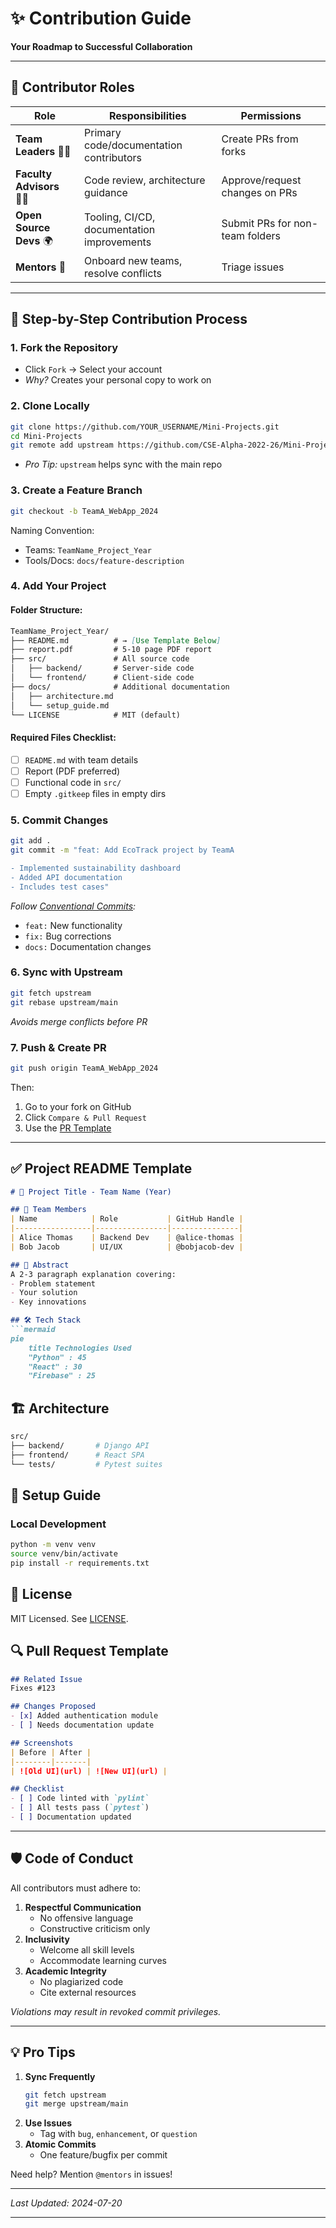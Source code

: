# ✨ Contribution Guide  
**Your Roadmap to Successful Collaboration**  

---

## 📌 Contributor Roles  

| Role | Responsibilities | Permissions |  
|------|------------------|-------------|  
| **Team Leaders** 🧑‍💻 | Primary code/documentation contributors | Create PRs from forks |  
| **Faculty Advisors** 👩‍🏫 | Code review, architecture guidance | Approve/request changes on PRs |  
| **Open Source Devs** 🌍 | Tooling, CI/CD, documentation improvements | Submit PRs for non-team folders |  
| **Mentors** 🏅 | Onboard new teams, resolve conflicts | Triage issues |  

---

## 🚀 Step-by-Step Contribution Process  

### 1. **Fork the Repository**  
   - Click `Fork` → Select your account  
   - *Why?* Creates your personal copy to work on  

### 2. **Clone Locally**  
   ```bash
   git clone https://github.com/YOUR_USERNAME/Mini-Projects.git
   cd Mini-Projects
   git remote add upstream https://github.com/CSE-Alpha-2022-26/Mini-Projects.git
   ```  
   - *Pro Tip:* `upstream` helps sync with the main repo  

### 3. **Create a Feature Branch**  
   ```bash
   git checkout -b TeamA_WebApp_2024
   ```  
   Naming Convention:  
   - Teams: `TeamName_Project_Year`  
   - Tools/Docs: `docs/feature-description`  

### 4. **Add Your Project**  
#### Folder Structure:  
```markdown
TeamName_Project_Year/
├── README.md          # → [Use Template Below]
├── report.pdf         # 5-10 page PDF report  
├── src/               # All source code  
│   ├── backend/       # Server-side code  
│   └── frontend/      # Client-side code  
├── docs/              # Additional documentation  
│   ├── architecture.md  
│   └── setup_guide.md  
└── LICENSE            # MIT (default)
```

#### Required Files Checklist:  
- [ ] `README.md` with team details  
- [ ] Report (PDF preferred)  
- [ ] Functional code in `src/`  
- [ ] Empty `.gitkeep` files in empty dirs  

### 5. **Commit Changes**  
```bash
git add .
git commit -m "feat: Add EcoTrack project by TeamA

- Implemented sustainability dashboard 
- Added API documentation
- Includes test cases"
```  
*Follow [Conventional Commits](https://www.conventionalcommits.org/):*  
- `feat:` New functionality  
- `fix:` Bug corrections  
- `docs:` Documentation changes  

### 6. **Sync with Upstream**  
```bash
git fetch upstream
git rebase upstream/main
```  
*Avoids merge conflicts before PR*  

### 7. **Push & Create PR**  
```bash
git push origin TeamA_WebApp_2024
```  
Then:  
1. Go to your fork on GitHub  
2. Click `Compare & Pull Request`  
3. Use the [PR Template](#-pull-request-template)  

---

## ✅ Project README Template  
```markdown
# 🚀 Project Title - Team Name (Year)  

## 👥 Team Members  
| Name            | Role           | GitHub Handle |  
|-----------------|----------------|---------------|  
| Alice Thomas    | Backend Dev    | @alice-thomas |  
| Bob Jacob       | UI/UX          | @bobjacob-dev |  

## 📌 Abstract  
A 2-3 paragraph explanation covering:  
- Problem statement  
- Your solution  
- Key innovations  

## 🛠 Tech Stack  
```mermaid
pie
    title Technologies Used
    "Python" : 45
    "React" : 30
    "Firebase" : 25
```

## 🏗 Architecture  
```bash
src/
├── backend/       # Django API
├── frontend/      # React SPA
└── tests/         # Pytest suites
```

## 🚀 Setup Guide  
### Local Development  
```bash
python -m venv venv
source venv/bin/activate
pip install -r requirements.txt
```

## 📄 License  
MIT Licensed. See [LICENSE](LICENSE).  

## 🔍 Pull Request Template  
```markdown
## Related Issue  
Fixes #123  

## Changes Proposed  
- [x] Added authentication module  
- [ ] Needs documentation update  

## Screenshots  
| Before | After |  
|--------|-------|  
| ![Old UI](url) | ![New UI](url) |  

## Checklist  
- [ ] Code linted with `pylint`  
- [ ] All tests pass (`pytest`)  
- [ ] Documentation updated  
```

---

## 🛡 Code of Conduct  
All contributors must adhere to:  
1. **Respectful Communication**  
   - No offensive language  
   - Constructive criticism only  
2. **Inclusivity**  
   - Welcome all skill levels  
   - Accommodate learning curves  
3. **Academic Integrity**  
   - No plagiarized code  
   - Cite external resources  

*Violations may result in revoked commit privileges.*  

---

## 💡 Pro Tips  
1. **Sync Frequently**  
   ```bash
   git fetch upstream
   git merge upstream/main
   ```  
2. **Use Issues**  
   - Tag with `bug`, `enhancement`, or `question`  
3. **Atomic Commits**  
   - One feature/bugfix per commit  

Need help? Mention `@mentors` in issues!  

--- 

*Last Updated: 2024-07-20*  

--- 
